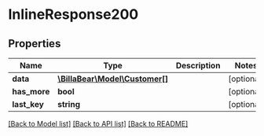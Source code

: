 # InlineResponse200

## Properties
Name | Type | Description | Notes
------------ | ------------- | ------------- | -------------
**data** | [**\BillaBear\Model\Customer[]**](Customer.md) |  | [optional] 
**has_more** | **bool** |  | [optional] 
**last_key** | **string** |  | [optional] 

[[Back to Model list]](../../README.md#documentation-for-models) [[Back to API list]](../../README.md#documentation-for-api-endpoints) [[Back to README]](../../README.md)

